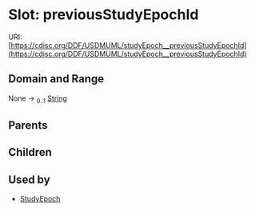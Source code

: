 
# Slot: previousStudyEpochId




URI: [https://cdisc.org/DDF/USDMUML/studyEpoch__previousStudyEpochId](https://cdisc.org/DDF/USDMUML/studyEpoch__previousStudyEpochId)


## Domain and Range

None &#8594;  <sub>0..1</sub> [String](types/String.md)

## Parents


## Children


## Used by

 * [StudyEpoch](StudyEpoch.md)
